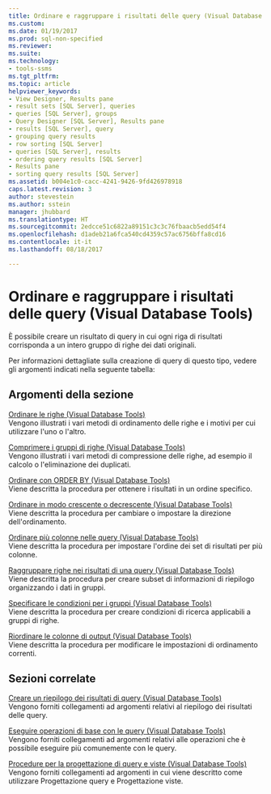 ```yaml
---
title: Ordinare e raggruppare i risultati delle query (Visual Database Tools) | Microsoft Docs
ms.custom: 
ms.date: 01/19/2017
ms.prod: sql-non-specified
ms.reviewer: 
ms.suite: 
ms.technology:
- tools-ssms
ms.tgt_pltfrm: 
ms.topic: article
helpviewer_keywords:
- View Designer, Results pane
- result sets [SQL Server], queries
- queries [SQL Server], groups
- Query Designer [SQL Server], Results pane
- results [SQL Server], query
- grouping query results
- row sorting [SQL Server]
- queries [SQL Server], results
- ordering query results [SQL Server]
- Results pane
- sorting query results [SQL Server]
ms.assetid: b004e1c0-cacc-4241-9426-9fd426978918
caps.latest.revision: 3
author: stevestein
ms.author: sstein
manager: jhubbard
ms.translationtype: HT
ms.sourcegitcommit: 2edcce51c6822a89151c3c3c76fbaacb5edd54f4
ms.openlocfilehash: d1adeb21a6fca540cd4359c57ac6756bffa8cd16
ms.contentlocale: it-it
ms.lasthandoff: 08/18/2017

---
```

# <a name="sort-and-group-query-results-visual-database-tools"></a>Ordinare e raggruppare i risultati delle query (Visual Database Tools)
È possibile creare un risultato di query in cui ogni riga di risultati corrisponda a un intero gruppo di righe dei dati originali.  
  
Per informazioni dettagliate sulla creazione di query di questo tipo, vedere gli argomenti indicati nella seguente tabella:  
  
## <a name="in-this-section"></a>Argomenti della sezione  
[Ordinare le righe &#40;Visual Database Tools&#41;](../../ssms/visual-db-tools/sort-rows-visual-database-tools.md)  
Vengono illustrati i vari metodi di ordinamento delle righe e i motivi per cui utilizzare l'uno o l'altro.  
  
[Comprimere i gruppi di righe &#40;Visual Database Tools&#41;](../../ssms/visual-db-tools/collapse-groups-of-rows-visual-database-tools.md)  
Vengono illustrati i vari metodi di compressione delle righe, ad esempio il calcolo o l'eliminazione dei duplicati.  
  
[Ordinare con ORDER BY &#40;Visual Database Tools&#41;](../../ssms/visual-db-tools/sort-with-order-by-visual-database-tools.md)  
Viene descritta la procedura per ottenere i risultati in un ordine specifico.  
  
[Ordinare in modo crescente o decrescente &#40;Visual Database Tools&#41;](../../ssms/visual-db-tools/sort-in-ascending-or-descending-order-visual-database-tools.md)  
Viene descritta la procedura per cambiare o impostare la direzione dell'ordinamento.  
  
[Ordinare più colonne nelle query &#40;Visual Database Tools&#41;](../../ssms/visual-db-tools/sort-multiple-columns-in-queries-visual-database-tools.md)  
Viene descritta la procedura per impostare l'ordine dei set di risultati per più colonne.  
  
[Raggruppare righe nei risultati di una query &#40;Visual Database Tools&#41;](../../ssms/visual-db-tools/group-rows-in-query-results-visual-database-tools.md)  
Viene descritta la procedura per creare subset di informazioni di riepilogo organizzando i dati in gruppi.  
  
[Specificare le condizioni per i gruppi &#40;Visual Database Tools&#41;](../../ssms/visual-db-tools/specify-conditions-for-groups-visual-database-tools.md)  
Viene descritta la procedura per creare condizioni di ricerca applicabili a gruppi di righe.  
  
[Riordinare le colonne di output &#40;Visual Database Tools&#41;](../../ssms/visual-db-tools/reorder-output-columns-visual-database-tools.md)  
Viene descritta la procedura per modificare le impostazioni di ordinamento correnti.  
  
## <a name="related-sections"></a>Sezioni correlate  
[Creare un riepilogo dei risultati di query &#40;Visual Database Tools&#41;](../../ssms/visual-db-tools/summarize-query-results-visual-database-tools.md)  
Vengono forniti collegamenti ad argomenti relativi al riepilogo dei risultati delle query.  
  
[Eseguire operazioni di base con le query &#40;Visual Database Tools&#41;](../../ssms/visual-db-tools/perform-basic-operations-with-queries-visual-database-tools.md)  
Vengono forniti collegamenti ad argomenti relativi alle operazioni che è possibile eseguire più comunemente con le query.  
  
[Procedure per la progettazione di query e viste &#40;Visual Database Tools&#41;](../../ssms/visual-db-tools/design-queries-and-views-how-to-topics-visual-database-tools.md)  
Vengono forniti collegamenti ad argomenti in cui viene descritto come utilizzare Progettazione query e Progettazione viste.  
  


